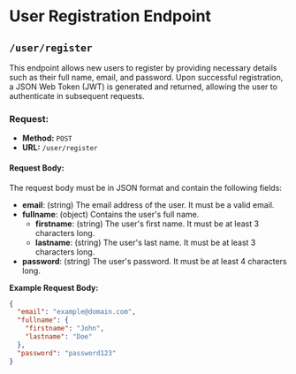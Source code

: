 # User Registration Endpoint

## `/user/register`

This endpoint allows new users to register by providing necessary details such as their full name, email, and password. Upon successful registration, a JSON Web Token (JWT) is generated and returned, allowing the user to authenticate in subsequent requests.

### **Request:**

- **Method:** `POST`
- **URL:** `/user/register`

#### **Request Body:**

The request body must be in JSON format and contain the following fields:

- **email**: (string) The email address of the user. It must be a valid email.
- **fullname**: (object) Contains the user's full name.
  - **firstname**: (string) The user's first name. It must be at least 3 characters long.
  - **lastname**: (string) The user's last name. It must be at least 3 characters long.
- **password**: (string) The user's password. It must be at least 4 characters long.

**Example Request Body:**
```json
{
  "email": "example@domain.com",
  "fullname": {
    "firstname": "John",
    "lastname": "Doe"
  },
  "password": "password123"
}
